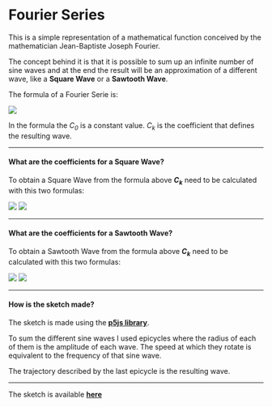 # Fourier Series

This is a simple representation of a mathematical function conceived by the mathematician Jean-Baptiste Joseph Fourier.

The concept behind it is that it is possible to sum up an infinite number of sine waves and at the end the result will be an approximation of a different wave, like a **Square Wave** or a **Sawtooth Wave**.

The formula of a Fourier Serie is:

<img src="https://latex.codecogs.com/png.latex?f%28t%29%20%3D%20C_0%20&plus;%20%5Csum_%7Bk%20%3D%201%7D%5E%7B%5Cinfty%7DC_k%5Csin%28k%20%5Comega%20t%20&plus;%20%5Cvarphi_k%29"/>

In the formula the *C<sub>0</sub>* is a constant value. *C<sub>k</sub>* is the coefficient that defines the resulting wave.

---

#### What are the coefficients for a Square Wave?

To obtain a Square Wave from the formula above ***C<sub>k</sub>*** need to be calculated with this two formulas:

<img src="https://latex.codecogs.com/png.latex?C_k%20%3D%200%20%5Cquad%20%5Ctext%7Bif%20%7D%20k%20%5Ctext%7B%20is%20even%7D" />


<img src="https://latex.codecogs.com/png.latex?C_k%20%3D%20%5Cfrac%7B4A_p%7D%7Bk%5Cpi%7D%20%5Cquad%20%5Ctext%7Bif%20%7D%20k%20%5Ctext%7B%20is%20odd%7D" />

---

#### What are the coefficients for a Sawtooth Wave?

To obtain a Sawtooth Wave from the formula above ***C<sub>k</sub>*** need to be calculated with this two formulas:


<img src="https://latex.codecogs.com/png.latex?C_k%20%3D%20%5Cfrac%7B2A_p%7D%7Bk%20%5Cpi%7D%20%5Cquad%20%5Ctext%7Bif%20%7D%20k%20%5Ctext%7B%20is%20even%7D" />

<img src="https://latex.codecogs.com/png.latex?C_k%20%3D%20%5Cfrac%7B2A_p%7D%7B-k%20%5Cpi%7D%20%5Cquad%20%5Ctext%7Bif%20%7D%20k%20%5Ctext%7B%20is%20odd%7D" />

---

#### How is the sketch made?

The sketch is made using the [**p5js library**](https://p5js.org).

To sum the different sine waves I used epicycles where the radius of each of them is the amplitude of each wave. The speed at which they rotate is equivalent to the frequency of that sine wave.

The trajectory described by the last epicycle is the resulting wave.

---

The sketch is available [**here**](https://editor.p5js.org/GabrielAlex/present/haRII4_AY)
 
